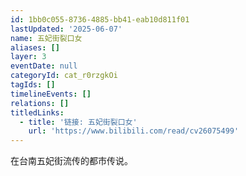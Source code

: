 ```yaml
---
id: 1bb0c055-8736-4885-bb41-eab10d811f01
lastUpdated: '2025-06-07'
name: 五妃街裂口女
aliases: []
layer: 3
eventDate: null
categoryId: cat_r0rzgkOi
tagIds: []
timelineEvents: []
relations: []
titledLinks:
  - title: '链接: 五妃街裂口女'
    url: 'https://www.bilibili.com/read/cv26075499'
---
```

在台南五妃街流传的都市传说。
